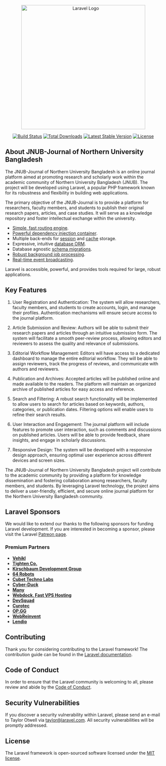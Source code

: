 <p align="center"><a href="#" target="_blank"><img src="https://ibb.co/Wspr9br" width="400" alt="Laravel Logo"></a></p>

<p align="center">
<a href="https://github.com/laravel/framework/actions"><img src="https://github.com/laravel/framework/workflows/tests/badge.svg" alt="Build Status"></a>
<a href="https://packagist.org/packages/laravel/framework"><img src="https://img.shields.io/packagist/dt/laravel/framework" alt="Total Downloads"></a>
<a href="https://packagist.org/packages/laravel/framework"><img src="https://img.shields.io/packagist/v/laravel/framework" alt="Latest Stable Version"></a>
<a href="https://packagist.org/packages/laravel/framework"><img src="https://img.shields.io/packagist/l/laravel/framework" alt="License"></a>
</p>

## About JNUB-Journal of Northern University Bangladesh

The JNUB-Journal of Northern University Bangladesh is an online journal platform aimed at promoting research and scholarly work within the academic community of Northern University Bangladesh (JNUB). The project will be developed using Laravel, a popular PHP framework known for its robustness and flexibility in building web applications.

The primary objective of the JNUB-Journal is to provide a platform for researchers, faculty members, and students to publish their original research papers, articles, and case studies. It will serve as a knowledge repository and foster intellectual exchange within the university.


- [Simple, fast routing engine](https://laravel.com/docs/routing).
- [Powerful dependency injection container](https://laravel.com/docs/container).
- Multiple back-ends for [session](https://laravel.com/docs/session) and [cache](https://laravel.com/docs/cache) storage.
- Expressive, intuitive [database ORM](https://laravel.com/docs/eloquent).
- Database agnostic [schema migrations](https://laravel.com/docs/migrations).
- [Robust background job processing](https://laravel.com/docs/queues).
- [Real-time event broadcasting](https://laravel.com/docs/broadcasting).

Laravel is accessible, powerful, and provides tools required for large, robust applications.

## Key Features

1. User Registration and Authentication: The system will allow researchers, faculty members, and students to create accounts, login, and manage their profiles. Authentication mechanisms will ensure secure access to the journal platform.

2. Article Submission and Review: Authors will be able to submit their research papers and articles through an intuitive submission form. The system will facilitate a smooth peer-review process, allowing editors and reviewers to assess the quality and relevance of submissions.

3. Editorial Workflow Management: Editors will have access to a dedicated dashboard to manage the entire editorial workflow. They will be able to assign reviewers, track the progress of reviews, and communicate with authors and reviewers.

4. Publication and Archives: Accepted articles will be published online and made available to the readers. The platform will maintain an organized archive of published articles for easy access and reference.

5. Search and Filtering: A robust search functionality will be implemented to allow users to search for articles based on keywords, authors, categories, or publication dates. Filtering options will enable users to refine their search results.

6. User Interaction and Engagement: The journal platform will include features to promote user interaction, such as comments and discussions on published articles. Users will be able to provide feedback, share insights, and engage in scholarly discussions.

7. Responsive Design: The system will be developed with a responsive design approach, ensuring optimal user experience across different devices and screen sizes.

The JNUB-Journal of Northern University Bangladesh project will contribute to the academic community by providing a platform for knowledge dissemination and fostering collaboration among researchers, faculty members, and students. By leveraging Laravel technology, the project aims to deliver a user-friendly, efficient, and secure online journal platform for the Northern University Bangladesh community.

## Laravel Sponsors

We would like to extend our thanks to the following sponsors for funding Laravel development. If you are interested in becoming a sponsor, please visit the Laravel [Patreon page](https://patreon.com/taylorotwell).

### Premium Partners

- **[Vehikl](https://vehikl.com/)**
- **[Tighten Co.](https://tighten.co)**
- **[Kirschbaum Development Group](https://kirschbaumdevelopment.com)**
- **[64 Robots](https://64robots.com)**
- **[Cubet Techno Labs](https://cubettech.com)**
- **[Cyber-Duck](https://cyber-duck.co.uk)**
- **[Many](https://www.many.co.uk)**
- **[Webdock, Fast VPS Hosting](https://www.webdock.io/en)**
- **[DevSquad](https://devsquad.com)**
- **[Curotec](https://www.curotec.com/services/technologies/laravel/)**
- **[OP.GG](https://op.gg)**
- **[WebReinvent](https://webreinvent.com/?utm_source=laravel&utm_medium=github&utm_campaign=patreon-sponsors)**
- **[Lendio](https://lendio.com)**

## Contributing

Thank you for considering contributing to the Laravel framework! The contribution guide can be found in the [Laravel documentation](https://laravel.com/docs/contributions).

## Code of Conduct

In order to ensure that the Laravel community is welcoming to all, please review and abide by the [Code of Conduct](https://laravel.com/docs/contributions#code-of-conduct).

## Security Vulnerabilities

If you discover a security vulnerability within Laravel, please send an e-mail to Taylor Otwell via [taylor@laravel.com](mailto:taylor@laravel.com). All security vulnerabilities will be promptly addressed.

## License

The Laravel framework is open-sourced software licensed under the [MIT license](https://opensource.org/licenses/MIT).
